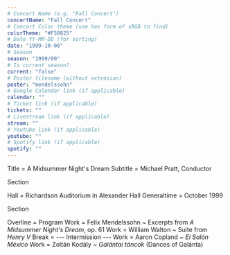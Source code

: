 ```yaml
---
# Concert Name (e.g. "Fall Concert")
concertName: "Fall Concert"
# Concert Color theme (use hex form of sRGB to find)
colorTheme: "#F58025"
# Date YY-MM-DD (for sorting)
date: "1999-10-00"
# Season
season: "1999/00"
# Is current season?
current: "false"
# Poster filename (without extension)
poster: "mendelssohn"
# Google Calendar link (if applicable)
calendar: ""
# Ticket link (if applicable)
tickets: ""
# Livestream link (if applicable)
stream: ""
# Youtube link (if applicable)
youtube: ""
# Spotify link (if applicable)
spotify: ""
---
```

Title = A Midsummer Night's Dream
Subtitle = Michael Pratt, Conductor

Section

Hall = Richardson Auditorium in Alexander Hall
Generaltime = October 1999

Section

Overline = Program
Work = Felix Mendelssohn ~ Excerpts from *A Midsummer Night's Dream*, op. 61
Work = William Walton ~ Suite from *Henry V*
Break = --- Intermission ---
Work = Aaron Copland ~ *El Salón México*
Work = Zoltán Kodály ~ *Galántai táncok* (Dances of Galánta)
